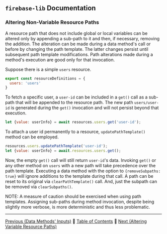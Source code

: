 ## `firebase-lib` Documentation

### Altering Non-Variable Resource Paths

A resource path that does not include global or local variables can be altered
only by appending a sub-path to it and then, if necessary, removing the
addition.  The alteration can be made during a data method's call or before by
changing the path template.  The latter changes persist until subsequent path 
template modifications.  Path alterations made during a method's execution are
good only for that invocation.

Suppose there is a simple `users` resource.

```javascript
export const resourceDefinitions = {
  users: 'users'
}
```

To fetch a specific user, a `user-id` can be included in a `get()` call as a
sub-path that will be appended to the resource path.  The new path
`users/user-id` is generated during the `get()` invocation and will not persist
beyond that execution.

```javascript
let {value: userInfo} = await resources.users.get('user-id');
```

To attach a user id permanently to a resource, `updatePathTemplate()` method can
be employed.

```javascript
resources.users.updatePathTemplate('user-id');
let {value: userInfo} = await.resources.users.get();
```

Now, the empty `get()` call will still return `user-id`'s data.  Invoking
`get()` or any other method on `users` with a new path will take precedence over
the path template.  Executing a data method with the option to
`{removeSubpaths: true}` will ignore additions to the template during that call.
A path can be reset to its original via `clearPathTemplate()` call.  And, just
the subpath can be removed via `clearSubpaths()`.

NOTE: A measure of caution should be exercised when using path templates.
Assigning sub-paths during method invocation, despite being slightly more
verbose, is more deterministic and thus less problematic.

---

[Previous (Data Methods' Inputs)](./08-data-methods-inputs.md) :palm_tree:
[Table of Contents](../README.md) :palm_tree:
[Next (Altering Variable Resource Paths)](./10-altering-variable-resource-paths.md)
